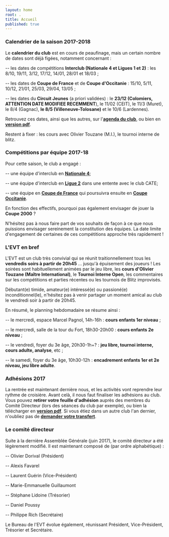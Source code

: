 ```yaml
---
layout: home
root: .
title: Accueil
published: true
---
```


### Calendrier de la saison 2017-2018 ###

Le **calendrier du club** est en cours de peaufinage, mais un certain nombre de dates sont déjà figées, notamment concernant : 

-- les dates de compétitions **Interclub (Nationale 4 et Ligues 1 et 2)** : les 8/10, 19/11, 3/12, 17/12, 14/01, 28/01 et 18/03 ;

-- les dates de **Coupe de France** et de **Coupe d'Occitanie** : 15/10, 5/11, 10/12, 21/01, 25/03, 29/04, 13/05 ;

-- les dates du **Circuit Jeunes** (a priori validées) : le **23/12 (Colomiers, ATTENTION DATE MODIFIEE RECEMMENT**), le 11/02 (CEIT), le 11/3 (Muret), le 8/4 (Gagnac), **le 8/5 (Villeneuve-Tolosane)** et le 10/6 (Lardennes).

Retrouvez ces dates, ainsi que les autres, sur l'[**agenda du club**](http://echiquier-villeneuve-tolosane.github.io/calendar.html "calendrier EVT"), ou bien en [**version pdf**](http://echiquier-villeneuve-tolosane.github.io/documents/calendrier-EVT-2017-2018.pdf "calendrier pdf").

Restent à fixer : les cours avec Olivier Touzane (M.I.), le tournoi interne de blitz.


### Compétitions par équipe 2017-18 ###

Pour cette saison, le club a engagé :

-- une équipe d'interclub en **[Nationale 4](http://www.echecs.asso.fr/Equipes.aspx?Groupe=85 "Nationale 4 / Groupe Occitanie Sud-Ouest")**;

-- une équipe d'interclub en **[Ligue 2](http://www.echecs.asso.fr/Equipes.aspx?Groupe=1300 "Ligue 2 / Groupe A")** dans une entente avec le club CATE;

-- une équipe en **[Coupe de France](http://www.echecs.asso.fr/Equipes.aspx?Groupe=2008)** qui poursuivra ensuite en **[Coupe Occitanie](http://www.echecs.asso.fr/Equipes.aspx?Groupe=1513)**.

En fonction des effectifs, pourquoi pas également envisager de jouer la **Coupe 2000** ?

N'hésitez pas à nous faire part de vos souhaits de façon à ce que nous puissions envisager sereinement la constitution des équipes. La date limite d'engagement de certaines de ces compétitions approche très rapidement !

### L'EVT en bref ###

L'EVT est un club très convivial qui se réunit traitionnellement tous les **vendredis soirs à partir de 20h45** ... jusqu'à épuisement des joueurs ! Les soirées sont habituellement animées par le jeu libre, les **cours d'Olivier Touzane (Maître International)**, le **Tournoi Interne Open**, les commentaires sur les compétitions et parties récentes ou les tournois de Blitz improvisés.

Débutant(e) timide, amateur(e) intéressé(e) ou passioné(e) inconditionnel(le), n'hésitez pas à venir partager un moment amical au club le vendredi soir à partir de 20h45.

En résumé, le planning hebdomadaire se résume ainsi :

-- le mercredi, espace Marcel Pagnol, 14h-16h : **cours enfants 1er niveau** ;

-- le mercredi, salle de la tour du Fort, 18h30-20h00 : **cours enfants 2e niveau** ;

-- le vendredi, foyer du 3e âge, 20h30-1h+? : **jeu libre, tournoi interne, cours adulte, analyse**, etc ;

-- le samedi, foyer du 3e âge, 10h30-12h : **encadrement enfants 1er et 2e niveau, jeu libre adulte**.

### Adhésions 2017 ###

La rentrée est maintenant dernière nous, et les activités vont reprendre leur rythme de croisière. Avant celà, il nous faut finaliser les adhésions au club. Vous pouvez **retirer votre feuille d'adhésion** auprès des membres du Comité Directeur (lors des séances du club par exemple), ou bien la télécharger en [**version pdf**](http://echiquier-villeneuve-tolosane.github.io/documents/Bulletin_adhesion_2017.pdf "Fiche d'adhésion"). Si vous étiez dans un autre club l'an dernier, n'oubliez pas de [**demander votre transfert**](http://www.echecs.asso.fr/Actu.aspx?Ref=6171 "transfert").

### Le comité directeur ###

Suite à la dernière Assemblée Générale (juin 2017), le comité directeur a été légèrement modifié. Il est maintenant composé de (par ordre alphabétique) :

-- Olivier Dorival (Président)

-- Alexis Favarel

-- Laurent Guérin (Vice-Président)

-- Marie-Emmanuelle Guillaumont

-- Stéphane Lidoine (Trésorier)

-- Daniel Poussy

-- Philippe Rich (Secrétaire)

Le Bureau de l'EVT évolue également, réunissant Président, Vice-Président, Trésorier et Secrétaire.

